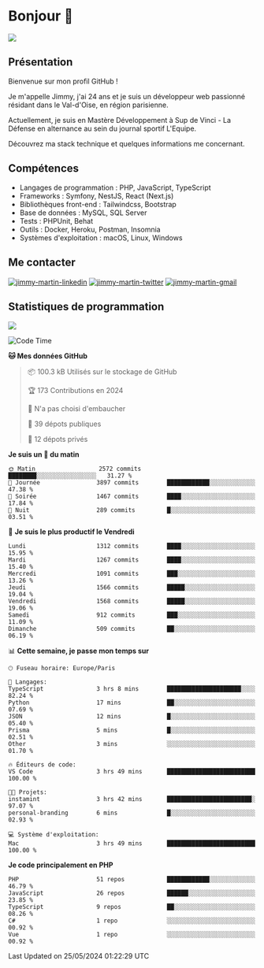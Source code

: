 # Bonjour 👋

![](https://komarev.com/ghpvc/?username=jimmy-martin&color=1a1b27)

## Présentation

Bienvenue sur mon profil GitHub !

Je m'appelle Jimmy, j'ai 24 ans et je suis un développeur web passionné résidant dans le Val-d'Oise, en région parisienne.

Actuellement, je suis en Mastère Développement à Sup de Vinci - La Défense en alternance au sein du journal sportif L'Equipe.

Découvrez ma stack technique et quelques informations me concernant.

## Compétences

- Langages de programmation : PHP, JavaScript, TypeScript
- Frameworks : Symfony, NestJS, React (Next.js)
- Bibliothèques front-end : Tailwindcss, Bootstrap
- Base de données : MySQL, SQL Server
- Tests : PHPUnit, Behat
- Outils : Docker, Heroku, Postman, Insomnia
- Systèmes d'exploitation : macOS, Linux, Windows

## Me contacter

<p>
<a href="https://www.linkedin.com/in/jimmy-martin-dev/" target="_blank"><img align="center" src="https://img.shields.io/badge/-LinkedIn-0077B5?style=for-the-badge&logo=Linkedin&logoColor=white" alt="jimmy-martin-linkedin"/></a>
<a href="https://twitter.com/jimmydev_" target="_blank"><img align="center" src="https://img.shields.io/badge/-Twitter-1DA1F2?style=for-the-badge&logo=Twitter&logoColor=white" alt="jimmy-martin-twitter"/></a>
<a href="mailto:jimmy.martin952@gmail.com" target="_blank"><img align="center" src="https://img.shields.io/badge/gmail-D14836?style=for-the-badge&logo=gmail&logoColor=white" alt="jimmy-martin-gmail"/></a>
</p>

## Statistiques de programmation

<a href="https://github-readme-stats.vercel.app/api/top-langs/?username=jimmy-martin&layout=compact">
  <img align="center" src="https://github-readme-stats.vercel.app/api/top-langs/?username=jimmy-martin&layout=compact"/>
</a>

<!--START_SECTION:waka-->
![Code Time](http://img.shields.io/badge/Code%20Time-2%2C017%20hrs%2037%20mins-blue)

**🐱 Mes données GitHub** 

> 📦 100.3 kB Utilisés sur le stockage de GitHub 
 > 
> 🏆 173 Contributions en 2024
 > 
> 🚫 N'a pas choisi d'embaucher
 > 
> 📜 39 dépots publiques 
 > 
> 🔑 12 dépots privés 
 > 
**Je suis un 🐤 du matin** 

```text
🌞 Matin                  2572 commits        ████████░░░░░░░░░░░░░░░░░   31.27 % 
🌆 Journée                3897 commits        ████████████░░░░░░░░░░░░░   47.38 % 
🌃 Soirée                 1467 commits        ████░░░░░░░░░░░░░░░░░░░░░   17.84 % 
🌙 Nuit                   289 commits         █░░░░░░░░░░░░░░░░░░░░░░░░   03.51 % 
```
📅 **Je suis le plus productif le Vendredi** 

```text
Lundi                    1312 commits        ████░░░░░░░░░░░░░░░░░░░░░   15.95 % 
Mardi                    1267 commits        ████░░░░░░░░░░░░░░░░░░░░░   15.40 % 
Mercredi                 1091 commits        ███░░░░░░░░░░░░░░░░░░░░░░   13.26 % 
Jeudi                    1566 commits        █████░░░░░░░░░░░░░░░░░░░░   19.04 % 
Vendredi                 1568 commits        █████░░░░░░░░░░░░░░░░░░░░   19.06 % 
Samedi                   912 commits         ███░░░░░░░░░░░░░░░░░░░░░░   11.09 % 
Dimanche                 509 commits         ██░░░░░░░░░░░░░░░░░░░░░░░   06.19 % 
```


📊 **Cette semaine, je passe mon temps sur** 

```text
🕑︎ Fuseau horaire: Europe/Paris

💬 Langages: 
TypeScript               3 hrs 8 mins        █████████████████████░░░░   82.24 % 
Python                   17 mins             ██░░░░░░░░░░░░░░░░░░░░░░░   07.69 % 
JSON                     12 mins             █░░░░░░░░░░░░░░░░░░░░░░░░   05.40 % 
Prisma                   5 mins              █░░░░░░░░░░░░░░░░░░░░░░░░   02.51 % 
Other                    3 mins              ░░░░░░░░░░░░░░░░░░░░░░░░░   01.70 % 

🔥 Éditeurs de code: 
VS Code                  3 hrs 49 mins       █████████████████████████   100.00 % 

🐱‍💻 Projets: 
instamint                3 hrs 42 mins       ████████████████████████░   97.07 % 
personal-branding        6 mins              █░░░░░░░░░░░░░░░░░░░░░░░░   02.93 % 

💻 Système d'exploitation: 
Mac                      3 hrs 49 mins       █████████████████████████   100.00 % 
```

**Je code principalement en PHP** 

```text
PHP                      51 repos            ████████████░░░░░░░░░░░░░   46.79 % 
JavaScript               26 repos            ██████░░░░░░░░░░░░░░░░░░░   23.85 % 
TypeScript               9 repos             ██░░░░░░░░░░░░░░░░░░░░░░░   08.26 % 
C#                       1 repo              ░░░░░░░░░░░░░░░░░░░░░░░░░   00.92 % 
Vue                      1 repo              ░░░░░░░░░░░░░░░░░░░░░░░░░   00.92 % 
```




 Last Updated on 25/05/2024 01:22:29 UTC
<!--END_SECTION:waka-->


